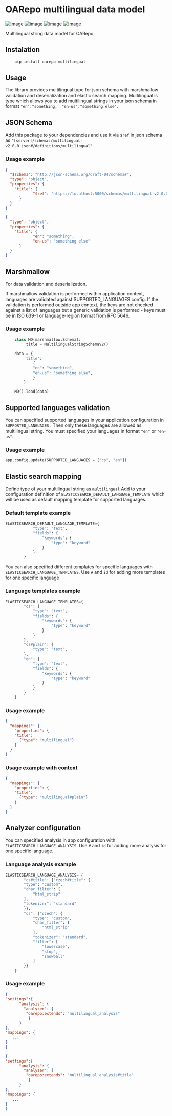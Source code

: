 OARepo multilingual data model
==============================

[![image][]][1]
[![image][2]][3]
[![image][4]][5]
[![image][6]][7]

Multilingual string data model for OARepo.

Instalation
----------
```bash
    pip install oarepo-multilingual
```
Usage
----------
The library provides multilingual type for json schema with marshmallow validation and deserialization and elastic search mapping.
Multilingual is type which allows you to add multilingual strings in your json schema in format ``"en":"something, 
"en-us":"something else"``. 

JSON Schema
----------
Add this package to your dependencies and use it via ``$ref`` in json schema as ``"[server]/schemas/multilingual-v2.0.0.json#/definitions/multilingual"``.

### Usage example
```json
{
  "$schema": "http://json-schema.org/draft-04/schema#",
  "type": "object",
  "properties": {
    "title": {
            "$ref": "https://localhost:5000/schemas/multilingual-v2.0.0.json#/definitions/multilingual"
      }
  }
}
```
```json
{
  "type": "object",
  "properties": {
    "title": {
            "en": "something",
            "en-us": "something else"
      }
  }
}
```
Marshmallow
-----------
For data validation and deserialization.

If marshmallow validation is performed within application context, languages are validated against SUPPORTED_LANGUAGES config.
If the validation is performed outside app context, the keys are not checked against a list of languages
but a generic validation is performed - keys must be in ISO 639-1 or language-region format from RFC 5646.

### Usage example
```python
    class MD(marshmallow.Schema):
         title = MultilingualStringSchemaV2()

    data = {
        'title':
            {
            "en": "something",
            "en-us": "something else",
            }
        }

    MD().load(data)
```
Supported languages validation
------------------------------
You can specified supported languages in your application configuration in ``SUPPORTED_LANGUAGES`` . Then only these
languages are allowed as multilingual string. 
You must specified your languages in format ``"en"`` or ``"en-us"``.
### Usage example
```python
app.config.update(SUPPORTED_LANGUAGES = ["cs", "en"])
```
Elastic search mapping
----------------------
Define type of your multilingual string as ``multilingual``
Add to your configuration definition of `ELASTICSEARCH_DEFAULT_LANGUAGE_TEMPLATE` which will be used as default mapping template for supported languages.
### Default template example
```python
ELASTICSEARCH_DEFAULT_LANGUAGE_TEMPLATE={
            "type": "text",
            "fields": {
                "keywords": {
                    "type": "keyword"
                }
            }
        }
```
You can also specified different templates for specific languages with `ELASTICSEARCH_LANGUAGE_TEMPLATES`. Use `#` and `id` for adding more 
templates for one specific language
### Language templates example
```python
ELASTICSEARCH_LANGUAGE_TEMPLATES={
        "cs": {
            "type": "text",
            "fields": {
                "keywords": {
                    "type": "keyword"
                }
            }
        },
        "cs#plain": {
            "type": "text",
        },
        "en": {
            "type": "text",
            "fields": {
                "keywords": {
                    "type": "keyword"
                }
            }
        }
    }
```
### Usage example
```json
{
  "mappings": {
    "properties": {
    "title":
      {"type": "multilingual"}
    }
  }
}
```
### Usage example with context
```json
{
  "mappings": {
    "properties": {
    "title":
      {"type": "multilingual#plain"}
    }
  }
}
```
Analyzer configuration
----------------------
You can specified analysis in app configuration with `ELASTICSEARCH_LANGUAGE_ANALYSIS`. Use `#` and `id` for adding more 
analysis for one specific language.
### Language analysis example
```python
ELASTICSEARCH_LANGUAGE_ANALYSIS= {
        "cs#title": {"czech#title": {
        "type": "custom",
        "char_filter": [
            "html_strip"
        ],
        "tokenizer": "standard"
        }},
        "cs": {"czech": {
            "type": "custom",
            "char_filter": [
                "html_strip"
            ],
            "tokenizer": "standard",
            "filter": [
                "lowercase",
                "stop",
                "snowball"
            ]
        }}
    }
```
### Usage example
```json
{
"settings":{
      "analysis": {
        "analyzer": {
         "oarepo:extends": "multilingual_analysis"
          }
      }
},
"mappings": {
   ...
}
}
```
```json
{
"settings":{
      "analysis": {
        "analyzer": {
         "oarepo:extends": "multilingual_analysis#title"
          }
      }
},
"mappings": {
   ...
}
}
```

  [image]: https://img.shields.io/github/license/oarepo/oarepo-multilingual.svg
  [1]: https://github.com/oarepo/oarepo-multilingual/blob/master/LICENSE
  [2]: https://img.shields.io/travis/oarepo/oarepo-multilingual.svg
  [3]: https://travis-ci.org/oarepo/oarepo-multilingual
  [4]: https://img.shields.io/coveralls/oarepo/oarepo-multilingual.svg
  [5]: https://coveralls.io/r/oarepo/oarepo-multilingual
  [6]: https://img.shields.io/pypi/v/oarepo-multilingual.svg
  [7]: https://pypi.org/pypi/oarepo-multilingual
  
